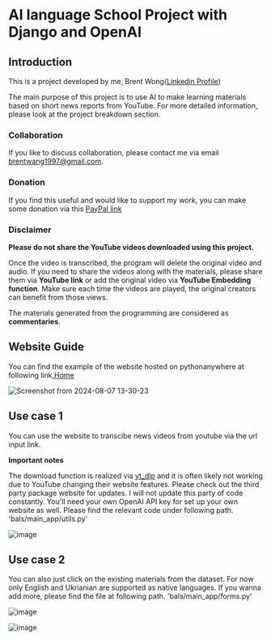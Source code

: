 # AI language School Project with Django and OpenAI
## Introduction
This is a project developed by me, Brent Wong([Linkedin Profile](https://www.linkedin.com/in/mingqianwangbrent987614198/))

The main purpose of this project is to use AI to make learning materials based on short news reports from YouTube.
For more detailed information, please look at the project breakdown section.

### Collaboration
If you like to discuss collaboration, please contact me via email [brentwang1997@gmail.com](brentwang1997@gmail.com).

### Donation
If you find this useful and would like to support my work,
you can make some donation via this [PayPal link](https://paypal.me/brentwmq?country.x=DE&locale.x=en_US
)

### Disclaimer
**Please do not share the YouTube videos downloaded using this project.**

Once the video is transcribed, the program will delete the original video and audio.
If you need to share the videos along with the materials, please share them via 
**YouTube link** or add the original video via **YouTube Embedding function**.
Make sure each time the videos are played, the original creators can benefit from those views.

The materials generated from the programming are considered as **commentaries**.

## Website Guide

You can find the example of the website hosted on pythonanywhere at following link,[Home](https://brentwmq.pythonanywhere.com/)


![Screenshot from 2024-08-07 13-30-23](https://github.com/user-attachments/assets/2ec48428-6a14-48f7-a25c-028ffd00b5cf)


## Use case 1
You can use the website to transcibe news videos from youtube via the url input link.

**Important notes**

The download function is realized via [yt_dlp](https://github.com/yt-dlp/yt-dlp) and it is often likely not working due to YouTube changing their website features. Please check out the third party package website for updates. I will not update this party of code constantly.
You'll need your own OpenAI API key for set up your own website as well.
Please find the relevant code under following path. 'bals/main_app/utils.py'

![image](https://github.com/user-attachments/assets/af4854e3-2401-4e94-8170-62278040e868)

## Use case 2 
You can also just click on the existing materials from the dataset.
For now only English and Ukrianian are supported as native languages. If you wanna add more, please find the file at following path. 'bals/main_app/forms.py'

![image](https://github.com/user-attachments/assets/93f30bc2-b512-47cc-beef-f0573f9ceb52)

![image](https://github.com/user-attachments/assets/fa0e8ce5-ef91-44ee-bc10-f0825cca9dd3)



